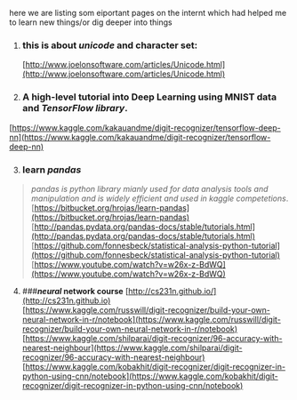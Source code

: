 
here we are listing som eiportant pages on the internt which had helped me to learn new things/or dig deeper into things 

1. ### **this is about _unicode_ and character set:**
   [http://www.joelonsoftware.com/articles/Unicode.html](http://www.joelonsoftware.com/articles/Unicode.html)  

2. ### **A high-level tutorial into Deep Learning using MNIST data and _TensorFlow library_.** 
[https://www.kaggle.com/kakauandme/digit-recognizer/tensorflow-deep-nn](https://www.kaggle.com/kakauandme/digit-recognizer/tensorflow-deep-nn)  


3. ### **learn _pandas_**
>_pandas is python library mianly used for data analysis tools and manipulation and is widely efficient and used in kaggle competetions_.
[https://bitbucket.org/hrojas/learn-pandas](https://bitbucket.org/hrojas/learn-pandas)  
[http://pandas.pydata.org/pandas-docs/stable/tutorials.html](http://pandas.pydata.org/pandas-docs/stable/tutorials.html)  
[https://github.com/fonnesbeck/statistical-analysis-python-tutorial](https://github.com/fonnesbeck/statistical-analysis-python-tutorial)  
[https://www.youtube.com/watch?v=w26x-z-BdWQ](https://www.youtube.com/watch?v=w26x-z-BdWQ)

4. ###**_neural_ network course**
[http://cs231n.github.io/](http://cs231n.github.io)  
[https://www.kaggle.com/russwill/digit-recognizer/build-your-own-neural-network-in-r/notebook](https://www.kaggle.com/russwill/digit-recognizer/build-your-own-neural-network-in-r/notebook)  
[https://www.kaggle.com/shilparai/digit-recognizer/96-accuracy-with-nearest-neighbour](https://www.kaggle.com/shilparai/digit-recognizer/96-accuracy-with-nearest-neighbour)  
[https://www.kaggle.com/kobakhit/digit-recognizer/digit-recognizer-in-python-using-cnn/notebook](https://www.kaggle.com/kobakhit/digit-recognizer/digit-recognizer-in-python-using-cnn/notebook)  